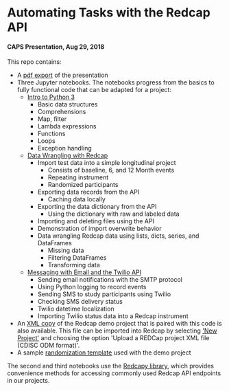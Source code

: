 # Automating Tasks with the Redcap API
#### CAPS Presentation, Aug 29, 2018


 This repo contains:
 - A <a href='https://github.com/billsanto/caps_redcap_api/blob/master/caps_redcap_api_presentation.pdf'>pdf export</a> of the presentation
 - Three Jupyter notebooks. The notebooks progress from the basics to fully functional code that can be adapted for a project:
     - <a href='https://github.com/billsanto/caps_redcap_api/blob/master/caps_python_intro.ipynb'>Intro to Python 3</a>
        - Basic data structures
        - Comprehensions
        - Map, filter
        - Lambda expressions
        - Functions
        - Loops
        - Exception handling
     - <a href='https://github.com/billsanto/caps_redcap_api/blob/master/caps_redcap_api.ipynb'>Data Wrangling with Redcap</a>
        - Import test data into a simple longitudinal project
            - Consists of baseline, 6, and 12 Month events
            - Repeating instrument
            - Randomized participants
        - Exporting data records from the API
            - Caching data locally
        - Exporting the data dictionary from the API
            - Using the dictionary with raw and labeled data
        - Importing and deleting files using the API
        - Demonstration of import overwrite behavior
        - Data wrangling Redcap data using lists, dicts, series, and DataFrames
            - Missing data
            - Filtering DataFrames
            - Transforming data
     - <a href='https://github.com/billsanto/caps_redcap_api/blob/master/caps_twilio_email.ipynb'>Messaging with Email and the Twilio API</a>
        - Sending email notifications with the SMTP protocol
        - Using Python logging to record events
        - Sending SMS to study participants using Twilio
        - Checking SMS delivery status
        - Twilio datetime localization
        - Importing Twilio status data into a Redcap instrument
- An <a href='https://github.com/billsanto/caps_redcap_api/blob/master/CAPSDemoProject_2018-08-29_0738.REDCap.xml'>XML copy</a> of the Redcap demo project that is paired with this code is also available. This file can be imported into Redcap by selecting <a href='https://redcap.ucsf.edu/index.php?action=create'>'New Project'</a> and choosing the option 'Upload a REDCap project XML file (CDISC ODM format)'.
- A sample <a href='https://github.com/billsanto/caps_redcap_api/blob/master/RandomizationAllocationTemplate-7.csv'>randomization template</a> used with the demo project

The second and third notebooks use the <a href='https://github.com/billsanto/redcapy'>Redcapy library</a>, which provides convenience methods for accessing commonly used Redcap API endpoints in our projects.




